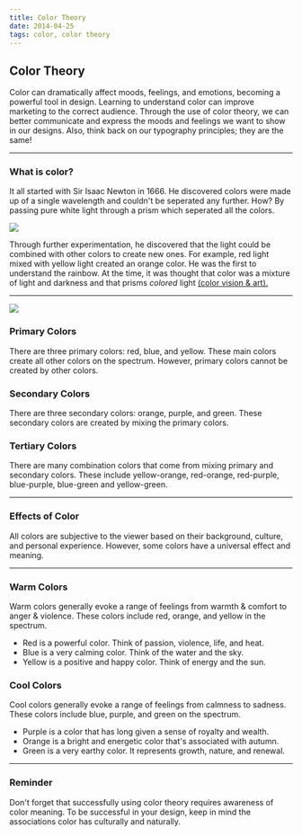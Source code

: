 ```yaml
---
title: Color Theory
date: 2014-04-25
tags: color, color theory
---
```


<article>
<h1>Color Theory</h1>

<p>Color can dramatically affect moods, feelings, and emotions, becoming a powerful tool in design. Learning to understand color can improve marketing to the correct audience. Through the use of color theory, we can better communicate and express the moods and feelings we want to show in our designs. Also, think back on our typography principles; they are the same!</p>

<hr class="divider">

<h3>What is color?</h3>
<p>It all started with Sir Isaac Newton in 1666. He discovered colors were made up of a single wavelength and couldn't be seperated any further. How? By passing pure white light through a prism which seperated all the colors.</p>

<div class="box"><img class="image" src="/images/isaacnewton.jpg"></div>

<p>Through further experimentation, he discovered that the light could be combined with other colors to create new ones. For example, red light mixed with yellow light created an orange color. He was the first to understand the rainbow. At the time, it was thought that color was a mixture of light and darkness and that prisms <em>colored</em> light <a class="underline" href="http://www.webexhibits.org/colorart/bh.html">(color vision &amp; art).</a></p>

<hr class="divider">

<div class="box"><img class="image" src="/images/colorstar.jpg"></div>

<h3>Primary Colors</h3>
<p>There are three primary colors: red, blue, and yellow. These main colors create all other colors on the spectrum. However, primary colors cannot be created by other colors.</p>

<h3>Secondary Colors</h3>
<p>There are three secondary colors: orange, purple, and green. These secondary colors are created by mixing the primary colors.</p>

<h3>Tertiary Colors</h3>
<p>There are many combination colors that come from mixing primary and secondary colors. These include yellow-orange, red-orange, red-purple, blue-purple, blue-green and yellow-green.</p>

<hr class="divider">

<h3>Effects of Color</h3>
<p>All colors are subjective to the viewer based on their background, culture, and personal experience. However, some colors have a universal effect and meaning.</p>

<hr class="divider">

<h3>Warm Colors</h3>
<p>Warm colors generally evoke a range of feelings from warmth &amp; comfort to anger &amp; violence. These colors include red, orange, and yellow in the spectrum.</p>

<div class="box text-left">
	<ul>
		<li><span class="red-text color-text"></span> Red is a powerful color. Think of passion, violence, life, and heat.</li>
		<li><span class="blue-text color-text"></span> Blue is a very calming color. Think of the water and the sky.</li>
		<li><span class="yellow-text color-text"></span> Yellow is a positive and happy color. Think of energy and the sun. </li>
	</ul>
</div>

<h3>Cool Colors</h3>
<p>Cool colors generally evoke a range of feelings from calmness to sadness. These colors include blue, purple, and green on the spectrum.</p>

<div class="box text-left">
	<ul>
		<li><span class="purple-text color-text"></span> Purple is a color that has long given a sense of royalty and wealth. </li>
		<li><span class="orange-text color-text"></span> Orange is a bright and energetic color that's associated with autumn.</li>
		<li><span class="green-text color-text"></span> Green is a very earthy color. It represents growth, nature, and renewal.</li>
	</ul>
</div>

<hr class="divider">

<h3>Reminder</h3>
<p>Don't forget that successfully using color theory requires awareness of color meaning. To be successful in your design, keep in mind the associations color has culturally and naturally.</p>

</article>


